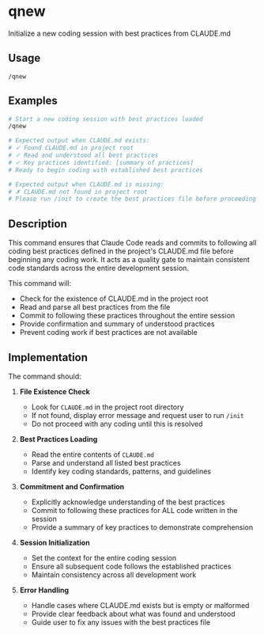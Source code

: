 # qnew

Initialize a new coding session with best practices from CLAUDE.md

## Usage

```
/qnew
```

## Examples

```bash
# Start a new coding session with best practices loaded
/qnew

# Expected output when CLAUDE.md exists:
# ✓ Found CLAUDE.md in project root
# ✓ Read and understood all best practices
# ✓ Key practices identified: [summary of practices]
# Ready to begin coding with established best practices

# Expected output when CLAUDE.md is missing:
# ✗ CLAUDE.md not found in project root
# Please run /init to create the best practices file before proceeding
```

## Description

This command ensures that Claude Code reads and commits to following all coding best practices defined in the project's CLAUDE.md file before beginning any coding work. It acts as a quality gate to maintain consistent code standards across the entire development session.

This command will:

- Check for the existence of CLAUDE.md in the project root
- Read and parse all best practices from the file
- Commit to following these practices throughout the entire session
- Provide confirmation and summary of understood practices
- Prevent coding work if best practices are not available

## Implementation

The command should:

1. **File Existence Check**
   - Look for `CLAUDE.md` in the project root directory
   - If not found, display error message and request user to run `/init`
   - Do not proceed with any coding until this is resolved

2. **Best Practices Loading**
   - Read the entire contents of `CLAUDE.md`
   - Parse and understand all listed best practices
   - Identify key coding standards, patterns, and guidelines

3. **Commitment and Confirmation**
   - Explicitly acknowledge understanding of the best practices
   - Commit to following these practices for ALL code written in the session
   - Provide a summary of key practices to demonstrate comprehension

4. **Session Initialization**
   - Set the context for the entire coding session
   - Ensure all subsequent code follows the established practices
   - Maintain consistency across all development work

5. **Error Handling**
   - Handle cases where CLAUDE.md exists but is empty or malformed
   - Provide clear feedback about what was found and understood
   - Guide user to fix any issues with the best practices file
